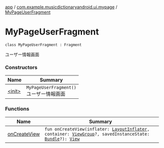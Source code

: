 [app](../../index.md) / [com.example.musicdictionaryandroid.ui.mypage](../index.md) / [MyPageUserFragment](./index.md)

# MyPageUserFragment

`class MyPageUserFragment : Fragment`

ユーザー情報画面

### Constructors

| Name | Summary |
|---|---|
| [&lt;init&gt;](-init-.md) | `MyPageUserFragment()`<br>ユーザー情報画面 |

### Functions

| Name | Summary |
|---|---|
| [onCreateView](on-create-view.md) | `fun onCreateView(inflater: `[`LayoutInflater`](https://developer.android.com/reference/android/view/LayoutInflater.html)`, container: `[`ViewGroup`](https://developer.android.com/reference/android/view/ViewGroup.html)`?, savedInstanceState: `[`Bundle`](https://developer.android.com/reference/android/os/Bundle.html)`?): `[`View`](https://developer.android.com/reference/android/view/View.html) |
